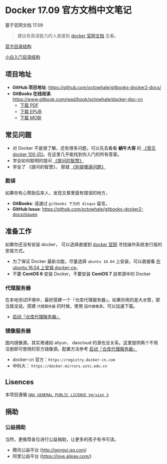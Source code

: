 # Docker 17.09 官方文档中文笔记

基于官网文档 17.09 

> 建议有英语能力的人直接到 [docker 官网文档](https://docs.docker.com) 去看。

[官方目录结构](/SUMMARY.md)

[小白入门目录结构](/SUMMARY_NewBee.md)

## 项目地址

+ **GitHub 项目地址**: https://github.com/octowhale/gitbooks-docker2-docs/
+ **GitBooks 在线阅读**: https://www.gitbook.com/read/book/octowhale/docker-doc-cn
  + [下载 PDF](https://www.gitbook.com/download/pdf/book/octowhale/docker-doc-cn)
  + [下载 EPUB](https://www.gitbook.com/download/epub/book/octowhale/docker-doc-cn)
  + [下载 MOBI](https://www.gitbook.com/download/mobi/book/octowhale/docker-doc-cn)

## 常见问题

+ 对 Docker 不是很了解，还有很多问题，可以先去看看 **蜗牛大哥** 的 [《常见 docker 100 问》](https://blog.lab99.org/post/docker-2016-07-14-faq.html)。在这里几乎能找到你入门的所有答案。
+ 学会如何聪明的提问 [《提问的智慧》](https://github.com/ryanhanwu/How-To-Ask-Questions-The-Smart-Way/blob/master/README-zh_CN.md)
+ 学会了 《提问的智慧》， 那就 [《别提傻逼问题》](https://github.com/octowhale/Stop-Ask-Questions-The-Stupid-Ways)

### 勘误

如果你有心帮助后来人，发现文章里面有错误的地方，
+ **GitBooks**: 请通过 `gitbooks 下方的 disqus` 留言。
+ **GitHub Issus**: https://github.com/octowhale/gitbooks-docker2-docs/issues

## 准备工作

如果你还没有安装 docker， 可以选择直接到 [docker 官网](https://docs.docker.com/engine/installation/) 寻找操作系统发行版的安装方式。
+ 为了保证 Docker 最新功能，尽量选择 `ubuntu 16.04` 上安装，可以直接看 [在 ubuntu 16.04 上安装 docker-ce](000.get_docker/000.install-docker-ce.md)。
+ 不要 **CentOS 6** 安装 Docker，不要安装 **CentOS 7** 自带源中的 Docker

### 代理服务器

在本地测试环境中，最好搭建一个『仓库代理服务器』。如果你用的是大水管，那当我没说。搭建 `代理服务器` 的时候，使用 `国内镜像源`，可以加速下载。
+ [启动『仓库代理服务器』](/999.examples/002.registry_proxy/registry_proxy.md)

### 镜像服务器

国内镜像源。其实用诸如 aliyun、 daocloud 的源也没关系。这里提供两个不用注册即可使用的官方镜像源。配置方法参考 [启动『仓库代理服务器』](/999.examples/002.registry_proxy/registry_proxy.md)
+ docker-cn 官方：`https://registry.docker-cn.com`
+ 中科大： `https://docker.mirrors.ustc.edu.cn`

## Lisences

本项目遵循 [`GNU GENERAL PUBLIC LICENSE Version 3`](./LICENSE)


## 捐助


### 公益捐助

当然，更推荐各位进行公益捐助，让更多的孩子有书可读。

+ 腾讯公益平台 (http://gongyi.qq.com)
+ 阿里公益平台 (https://love.alipay.com/)

